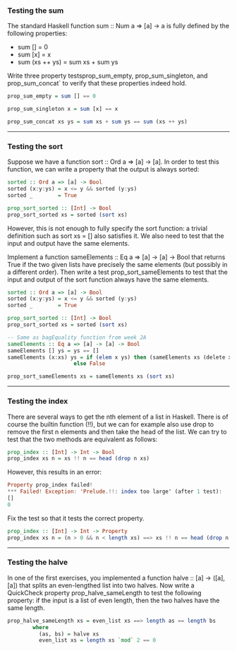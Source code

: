 ### Testing the sum
The standard Haskell function sum :: Num a => [a] -> a is fully defined by the following properties:
- sum [] = 0
- sum [x] = x 
- sum (xs ++ ys) = sum xs + sum ys

Write three property testsprop_sum_empty, prop_sum_singleton, and prop_sum_concat` to verify that these properties indeed hold.
```haskell
prop_sum_empty = sum [] == 0

prop_sum_singleton x = sum [x] == x

prop_sum_concat xs ys = sum xs + sum ys == sum (xs ++ ys)
```
_________________________________________________________________________________________________________________________________________________________________
### Testing the sort
Suppose we have a function sort :: Ord a => [a] -> [a]. In order to test this function, we can write a property that the output is always sorted:
```haskell
sorted :: Ord a => [a] -> Bool
sorted (x:y:ys) = x <= y && sorted (y:ys)
sorted _        = True

prop_sort_sorted :: [Int] -> Bool
prop_sort_sorted xs = sorted (sort xs)
```
However, this is not enough to fully specify the sort function: a trivial definition such as sort xs = [] also satisfies it. 
We also need to test that the input and output have the same elements.

Implement a function sameElements :: Eq a => [a] -> [a] -> Bool that returns True if the two given lists have precisely the same elements (but possibly in a different order). Then write a test prop_sort_sameElements to test that the input and output of the sort function always have the same elements.
```haskell
sorted :: Ord a => [a] -> Bool
sorted (x:y:ys) = x <= y && sorted (y:ys)
sorted _        = True

prop_sort_sorted :: [Int] -> Bool
prop_sort_sorted xs = sorted (sort xs)

-- Same as bagEquality function from week 2A
sameElements :: Eq a => [a] -> [a] -> Bool
sameElements [] ys = ys == []
sameElements (x:xs) ys = if (elem x ys) then (sameElements xs (delete x ys))
                     else False

prop_sort_sameElements xs = sameElements xs (sort xs)
```
_________________________________________________________________________________________________________________________________________________________________
### Testing the index
There are several ways to get the nth element of a list in Haskell. 
There is of course the builtin function (!!), but we can for example also use drop to remove the first n elements and then take the head of the list. 
We can try to test that the two methods are equivalent as follows:
```haskell
prop_index :: [Int] -> Int -> Bool
prop_index xs n = xs !! n == head (drop n xs)
```
However, this results in an error:
```haskell
Property prop_index failed!
*** Failed! Exception: 'Prelude.!!: index too large' (after 1 test):
[]
0
```
Fix the test so that it tests the correct property.
```haskell
prop_index :: [Int] -> Int -> Property
prop_index xs n = (n > 0 && n < length xs) ==> xs !! n == head (drop n xs)
```
_________________________________________________________________________________________________________________________________________________________________
### Testing the halve
In one of the first exercises, you implemented a function halve :: [a] -> ([a],[a]) that splits an even-lengthed list into two halves. 
Now write a QuickCheck property prop_halve_sameLength to test the following property: if the input is a list of even length, then the two halves have the same length.
```haskell
prop_halve_sameLength xs = even_list xs ==> length as == length bs
        where 
          (as, bs) = halve xs
          even_list xs = length xs `mod` 2 == 0
```

